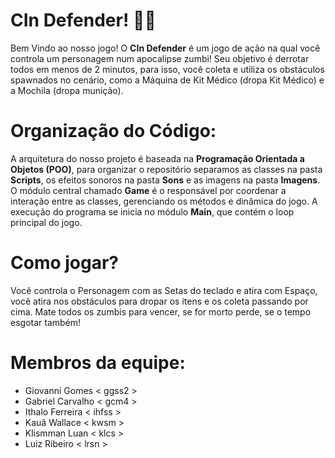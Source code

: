 # CIn Defender! 🧟‍♂️

Bem Vindo ao nosso jogo!
O **CIn Defender** é um jogo de ação na qual você controla um personagem num apocalipse zumbi!
Seu objetivo é derrotar todos em menos de 2 minutos, para isso, você coleta e utiliza os obstáculos spawnados no cenário, como a Máquina de Kit Médico (dropa Kit Médico) e a Mochila (dropa munição).

# Organização do Código:

A arquitetura do nosso projeto é baseada na **Programação Orientada a Objetos (POO)**, para organizar o repositório separamos as classes na pasta **Scripts**, os efeitos sonoros na pasta **Sons** e as imagens na pasta **Imagens**. O módulo central chamado **Game** é o responsável por coordenar a interação entre as classes, gerenciando os métodos e dinâmica do jogo. A execução do programa se inicia no módulo **Main**, que contém o loop principal do jogo.

# Como jogar?

Você controla o Personagem com as Setas do teclado e atira com Espaço, você atira nos obstáculos para dropar os itens e os coleta passando por cima. Mate todos os zumbis para vencer, se for morto perde, se o tempo esgotar também!

# Membros da equipe:
- Giovanni Gomes < ggss2 >
- Gabriel Carvalho < gcm4 >
- Ithalo Ferreira < ihfss >
- Kauã Wallace < kwsm >
- Klismman Luan < klcs >
- Luiz Ribeiro < lrsn >

